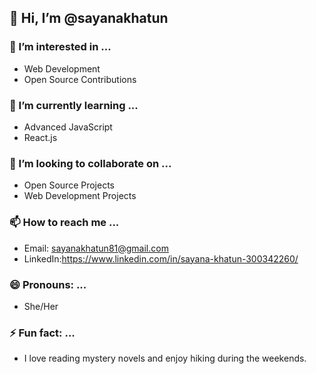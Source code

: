 ## 👋 Hi, I’m @sayanakhatun

### 👀 I’m interested in ...
- Web Development
- Open Source Contributions

### 🌱 I’m currently learning ...
- Advanced JavaScript
- React.js

### 💞️ I’m looking to collaborate on ...
- Open Source Projects
- Web Development Projects


### 📫 How to reach me ...
- Email: sayanakhatun81@gmail.com
- LinkedIn:https://www.linkedin.com/in/sayana-khatun-300342260/


### 😄 Pronouns: ...
- She/Her

### ⚡ Fun fact: ...
- I love reading mystery novels and enjoy hiking during the weekends.

<!---
sayanakhatun/sayanakhatun is a ✨ special ✨ repository because its `README.md` (this file) appears on your GitHub profile.
You can click the Preview link to take a look at your changes.
--->
